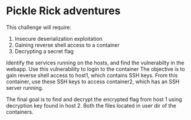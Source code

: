 # Pickle Rick adventures

This challenge will require:

1. Insecure deserialization exploitation
2. Gaining reverse shell access to a container
3. Decrypting a secret flag

Identify the services running on the hosts, and find the vulnerabilty in the webapp. Use this vulnerability to login to the container The objective is to gain reverse shell access to host1, which contains SSH keys. From this container, use these SSH keys to access container2, which has an SSH server running. 

The final goal is to find and decrypt the encrypted flag from host 1 using decryption key found in host 2. Both the files located in user dir of the containers.
